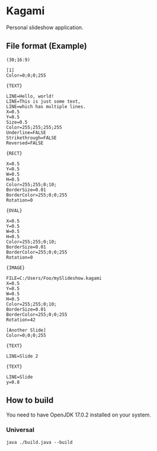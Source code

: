 # Kagami

Personal slideshow application.

## File format (Example)

```
(30;16:9)

[1]
Color=0;0;0;255

{TEXT}

LINE=Hello, world!
LINE=This is just some text,
LINE=which has multiple lines.
X=0.5
Y=0.5
Size=0.5
Color=255;255;255;255
Underline=FALSE
Strikethrough=FALSE
Reversed=FALSE

{RECT}

X=0.5
Y=0.5
W=0.5
H=0.5
Color=255;255;0;10;
BorderSize=0.01
BorderColor=255;0;0;255
Rotation=0

{OVAL}

X=0.5
Y=0.5
W=0.5
H=0.5
Color=255;255;0;10;
BorderSize=0.01
BorderColor=255;0;0;255
Rotation=0

{IMAGE}

FILE=C:/Users/Foo/mySlideshow.kagami
X=0.5
Y=0.5
W=0.5
H=0.5
Color=255;255;0;10;
BorderSize=0.01
BorderColor=255;0;0;255
Rotation=42

[Another Slide]
Color=0;0;0;255

{TEXT}

LINE=Slide 2

{TEXT}

LINE=Slide
y=0.8
```

## How to build

You need to have OpenJDK 17.0.2 installed on your system.

### Universal

```
java ./build.java --build
```


